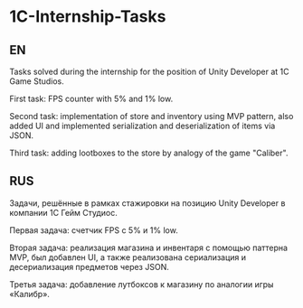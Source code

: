# 1C-Internship-Tasks

## EN
Tasks solved during the internship for the position of Unity Developer at 1C Game Studios. 

First task: FPS counter with 5% and 1% low.

Second task: implementation of store and inventory using MVP pattern, also added UI and implemented serialization and deserialization of items via JSON.

Third task: adding lootboxes to the store by analogy of the game "Caliber".

## RUS
Задачи, решённые в рамках стажировки на позицию Unity Developer в компании 1С Гейм Студиос. 

Первая задача: счетчик FPS с 5% и 1% low.

Вторая задача: реализация магазина и инвентаря с помощью паттерна MVP, был добавлен UI, а также реализована сериализация и десериализация предметов через JSON.

Третья задача: добавление лутбоксов к магазину по аналогии игры «Калибр».

